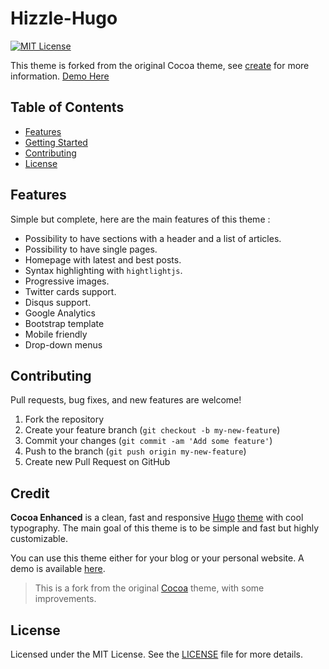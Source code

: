 # Hizzle-Hugo

[![MIT License](https://img.shields.io/github/license/mashape/apistatus.svg?maxAge=2592000?style=plastic)](https://github.com/fuegowolf/cocoa-eh-hugo-theme/blob/master/LICENSE)

This theme is forked from the original Cocoa theme, see [create](#Credit) for more information.
[Demo Here](https://www.huynle.com)

## Table of Contents

* [Features](#features)
* [Getting Started](#getting-started)
* [Contributing](#contributing)
* [License](#license)

## Features

Simple but complete, here are the main features of this theme :

* Possibility to have sections with a header and a list of articles.
* Possibility to have single pages.
* Homepage with latest and best posts.
* Syntax highlighting with `hightlightjs`.
* Progressive images.
* Twitter cards support.
* Disqus support.
* Google Analytics
* Bootstrap template
* Mobile friendly
* Drop-down menus

## Contributing

Pull requests, bug fixes, and new features are welcome!

1. Fork the repository
2. Create your feature branch (`git checkout -b my-new-feature`)
3. Commit your changes (`git commit -am 'Add some feature'`)
4. Push to the branch (`git push origin my-new-feature`)
5. Create new Pull Request on GitHub

## Credit


**Cocoa Enhanced** is a clean, fast and responsive [Hugo](http://gohugo.io) [theme](https://github.com/spf13/hugoThemes/) with cool typography. The main goal of this theme is to be simple and fast but highly customizable.

You can use this theme either for your blog or your personal website. A demo is available [here](https://huynle.com).

> This is a fork from the original [Cocoa](https://www.github.com/nishanths/cocoa-hugo-theme) theme, with some improvements.

## License

Licensed under the MIT License. See the [LICENSE](https://github.com/huynle/cocoa-eh-hugo-theme/blob/master/LICENSE) file for more details.
